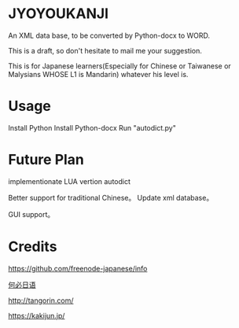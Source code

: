 # JYOYOUKANJI
An XML data base, to be converted by Python-docx to WORD.

This is a draft, so don't hesitate to mail me your suggestion. 

This is for Japanese learners(Especially for Chinese or Taiwanese or Malysians WHOSE L1 is Mandarin) whatever his level is.


# Usage
Install Python
Install Python-docx
Run "autodict.py"

# Future Plan
implementionate LUA vertion autodict

Better support for traditional Chinese。
Update xml database。

GUI support。


# Credits

https://github.com/freenode-japanese/info

[何必日语](https://www.youtube.com/channel/UCZ5Wn4ss81cVKSk74Duv2BA)

http://tangorin.com/

https://kakijun.jp/



